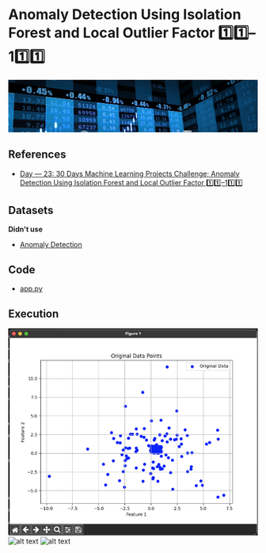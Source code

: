 # Anomaly Detection Using Isolation Forest and Local Outlier Factor 1️⃣1️⃣–11️⃣1️⃣

![alt text](image.png)

## References


- [Day — 23: 30 Days Machine Learning Projects Challenge;
Anomaly Detection Using Isolation Forest and Local Outlier Factor 1️⃣1️⃣–11️⃣1️⃣](https://medium.com/@iabbasali/day-23-30-days-machine-learning-projects-challenge-b31a054c6030)


## Datasets

**Didn't use**
- [Anomaly Detection](https://www.kaggle.com/c/anomaly-detection)   

## Code

- [app.py](https://github.com/donb4iu/30dayML/blob/main/30days/day23/app.py)

## Execution
![alt text](image-1.png)
![alt text](image-2.png)
![alt text](image-3.png)

```

```